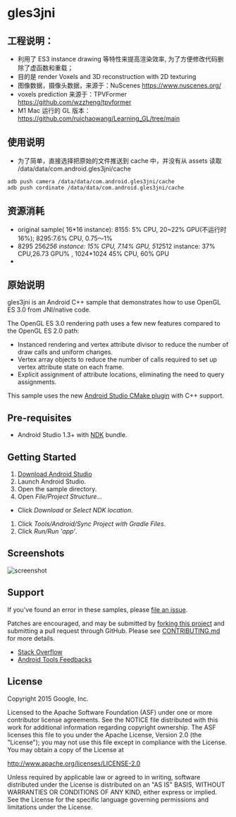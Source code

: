 # gles3jni

## 工程说明：
- 利用了 ES3  instance drawing 等特性来提高渲染效率, 为了方便修改代码删除了虚函数和重载；
- 目的是 render Voxels and 3D reconstruction with 2D texturing
- 图像数据，摄像头数据，来源于：NuScenes https://www.nuscenes.org/
- voxels prediction 来源于：TPVFormer https://github.com/wzzheng/tpvformer
- M1 Mac 运行的 GL 版本：https://github.com/ruichaowang/Learning_GL/tree/main

## 使用说明

- 为了简单，直接选择把原始的文件推送到 cache 中，并没有从 assets 读取 /data/data/com.android.gles3jni/cache
``` shell
adb push camera /data/data/com.android.gles3jni/cache
adb push cordinate /data/data/com.android.gles3jni/cache
```

## 资源消耗

- original sample( 16*16 instance): 8155: 5% CPU, 20~22% GPU(不运行时 16%); 8295:7.6% CPU, 0.75～1%
- 8295 256*256 instance: 15% CPU, 7.14% GPU, 512*512 instance: 37% CPU,26.73 GPU% , 1024*1024 45% CPU, 60% GPU
- 

## 原始说明

gles3jni is an Android C++ sample that demonstrates how to use OpenGL ES 3.0
from JNI/native code.

The OpenGL ES 3.0 rendering path uses a few new features compared to the OpenGL
ES 2.0 path:

- Instanced rendering and vertex attribute divisor to reduce the number of draw
  calls and uniform changes.
- Vertex array objects to reduce the number of calls required to set up vertex
  attribute state on each frame.
- Explicit assignment of attribute locations, eliminating the need to query
  assignments.

This sample uses the new
[Android Studio CMake plugin](http://tools.android.com/tech-docs/external-c-builds)
with C++ support.

## Pre-requisites

- Android Studio 1.3+ with [NDK](https://developer.android.com/ndk/) bundle.

## Getting Started

1. [Download Android Studio](http://developer.android.com/sdk/index.html)
1. Launch Android Studio.
1. Open the sample directory.
1. Open *File/Project Structure...*

- Click *Download* or *Select NDK location*.

1. Click *Tools/Android/Sync Project with Gradle Files*.
1. Click *Run/Run 'app'*.

## Screenshots

![screenshot](screenshot.png)

## Support

If you've found an error in these samples, please
[file an issue](https://github.com/googlesamples/android-ndk/issues/new).

Patches are encouraged, and may be submitted by
[forking this project](https://github.com/googlesamples/android-ndk/fork) and
submitting a pull request through GitHub. Please see
[CONTRIBUTING.md](../CONTRIBUTING.md) for more details.

- [Stack Overflow](http://stackoverflow.com/questions/tagged/android-ndk)
- [Android Tools Feedbacks](http://tools.android.com/feedback)

## License

Copyright 2015 Google, Inc.

Licensed to the Apache Software Foundation (ASF) under one or more contributor
license agreements. See the NOTICE file distributed with this work for
additional information regarding copyright ownership. The ASF licenses this file
to you under the Apache License, Version 2.0 (the "License"); you may not use
this file except in compliance with the License. You may obtain a copy of the
License at

http://www.apache.org/licenses/LICENSE-2.0

Unless required by applicable law or agreed to in writing, software distributed
under the License is distributed on an "AS IS" BASIS, WITHOUT WARRANTIES OR
CONDITIONS OF ANY KIND, either express or implied. See the License for the
specific language governing permissions and limitations under the License.
